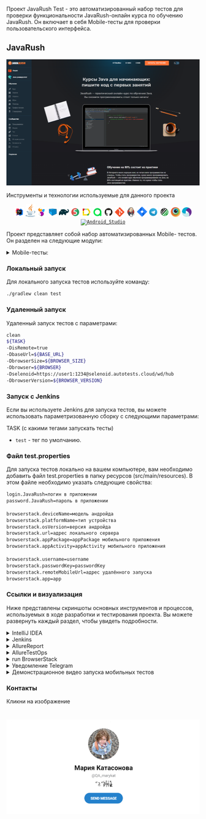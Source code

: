 Проект JavaRush Test - это автоматизированный набор тестов для проверки функциональности JavaRush-онлайн курса по обучению JavaRush.
Он включает в себя Mobile-тесты для проверки пользовательского интерфейса.

## JavaRush
<img alt="GIPHY" src=".github/sc/javarush.png">


Инструменты и технологии используемые для данного проекта
<p align="center">  
<a href="https://www.jetbrains.com/idea/"><code><img width="5%" title="IntelliJ IDEA" src=".github/logo/Intelij_IDEA.svg"></code></a>
<a href="https://www.java.com/"><code><img width="5%" title="Java" src=".github/logo/Java.svg"></code></a>
<a href="https://selenide.org/"></a><code><img width="5%" title="Selenide" src=".github/logo/Selenide.svg"></code></a>
<a href="https://aerokube.com/selenoid/"><code><img width="5%" title="Selenoid" src=".github/logo/Selenoid.svg"></code></a>
<a href="https://gradle.org/"><code><img width="5%" title="Gradle" src=".github/logo/Gradle.svg"></code></a>
<a href="https://junit.org/junit5/"><code><img width="5%" title="JUnit5" src=".github/logo/JUnit5.svg"></code></a>
<a href="https://docs.qameta.io/allure/"><code><img width="5%" title="Allure Report" src=".github/logo/Allure_Report.svg"></code></a>
<a href="https://qameta.io/"><code><img width="5%" title="Allure TestOps" src=".github/logo/AllureTestOps.svg"></code></a>
<a href="https://github.com/"><code><img width="5%" title="Github" src=".github/logo/GitHub.svg"></code></a>
<a href="https://git-scm.com/"><code><img width="5%" title="Github" src=".github/logo/Git.svg"></code></a>
<a href="https://www.jenkins.io/"><code><img width="5%" title="Jenkins" src=".github/logo/Jenkins.svg"></code></a>
<a href="https://www.atlassian.com/ru/software/jira"><code><img width="5%" title="Jira" src=".github/logo/Jira.svg"></code></a>
<a href="https://telegram.org/"><code><img width="5%" title="Telegram" src=".github/logo/Telegram.svg"></code></a>
<a href="https://rest-assured.io/"><code><img width="5%" title="REST-Assured" src=".github/logo/rest-assured-logo.svg"></code></a>
<a href="https://www.browserstack.com/"><code><img width="5%" title="Browserstack" src=".github/logo/Browserstack.svg"></code></a>
<a href="https://appium.io/"><code><img width="5%" title="Appium" src=".github/logo/Appium.svg"></code></a>
<a href="https://developer.android.com/studio"><code><img width="5%" title="Android_Studio" src="https://upload.wikimedia.org/wikipedia/commons/9/95/Android_Studio_Icon_3.6.svg"></code></a>
</p>
 

Проект представляет собой набор автоматизированных Mobile- тестов. Он разделен на следующие модули:

<details>
  <summary>Mobile-тесты:</summary>

1. **AuthorizationInTheApplicationTest** - Авторизация в приложении.
   - `authorizationInTheApplication`: авторизация по логину и паролю.
2. **CommentsSectionTest** - Блок Комментариев.
   - `addCommentUnderAnArticle`: добавление комментария под статьёй.
   - `checkCommentBlocks`: проверка блоков комментариев.
3. **CreatingACourseMobileTest** - Создание персонального курса.
   - `creatProgrammingCourseWithoutTakingQuestions`: создание курса БЕЗ прохождения опроса.
   - `creatProgrammingCourseByPassingTheQuestions`: создание курса ПРИ прохождении опроса.
4. **LikesUnderTheArticleTest** - Функциональность Лайков.
   - `addLikeUnderTheArticle`: Добавление лайка.
5. **SectionsInTheApplicationMobileTest** - Разделы в приложении.
   - `openSectionsInTheApplication`: проверка разделов приложения.
</details>

### Локальный запуск

Для локального запуска тестов используйте команду:

```bash
./gradlew clean test
```

### Удаленный запуск

Удаленный запуск тестов с параметрами:

```bash
clean
${TASK}
-DisRemote=true
-DbaseUrl=${BASE_URL}
-DbrowserSize=${BROWSER_SIZE}
-Dbrowser=${BROWSER}
-Dselenoid=https://user1:1234@selenoid.autotests.cloud/wd/hub
-DbrowserVersion=${BROWSER_VERSION}
```

### Запуск с Jenkins
Если вы используете Jenkins для запуска тестов, вы можете использовать параметризованную сборку с следующими
параметрами:

TASK (с какими тегами запускать тесты)
- `test` - тег по умолчанию.

### Файл test.properties

Для запуска тестов локально на вашем компьютере, вам необходимо добавить файл test.properties в папку ресурсов (src/main/resources). В этом файле необходимо указать следующие свойства:

```bash 
login.JavaRush=логин в приложении
password.JavaRush=пароль в приложении

browserstack.deviceName=модель андройда
browserstack.platformName=тип устройства
browserstack.osVersion=версия андройда
browserstack.url=адрес локального сервера
browserstack.appPackage=appPackage мобильного приложения
browserstack.appActivity=appActivity мобильного приложения

browserstack.username=username
browserstack.passwordKey=passwordKey
browserstack.remoteMobileUrl=адрес удалённого запуска
browserstack.app=app
```

### Ссылки и визуализация

Ниже представлены скриншоты основных инструментов и процессов, используемых в ходе разработки и тестирования проекта. Вы
можете развернуть каждый раздел, чтобы увидеть подробности.

<details>
  <summary>IntelliJ IDEA</summary>

![Image1](.github/sc/idea.png)
</details>

<details>
  <summary>Jenkins</summary>

[Перейти к сборке в Jenkins](https://jenkins.autotests.cloud/job/JR/job/JavaRush_Mobile/)

![Image2](.github/sc/jenkins1.png)
![Image3](.github/sc/jenkins2.png)
</details>

<details>
  <summary>AllureReport</summary>

[Перейти к отчету в AllureReport](https://jenkins.autotests.cloud/job/JR/job/JavaRush_Mobile/109/allure/#)

![Image4](.github/sc/allureReport1.png)
![Image5](.github/sc/allureReport2.png)
</details>

<details>
  <summary>AllureTestOps</summary>

[Перейти к отчету AllureTestOps](https://allure.autotests.cloud/launch/38627/tree?treeId=7152)

![Image6](.github/sc/allureTestOps1.png)
![Image7](.github/sc/allureTestOps2.png)
![Image7](.github/sc/allureTestOps3.png)
</details>

<details>
  <summary>run BrowserStack</summary>

![Image10](.github/sc/BrowserStack1.png)
![Image10](.github/sc/BrowserStack2.png)
</details>

<details>
  <summary>Уведомление Telegram</summary>

![Image9](.github/sc/telegram.png)
</details>

<details>
  <summary>Демонстрационное видео запуска мобильных тестов</summary>

[Скачать демонстрационное видео](.github/video/MobileTest.mp4)

[//]: # (https://github.com/KatasonovaMasa/JavaRush_Ui_Mobile_Api/assets/44576709/2c50350f-dd8a-43bf-b7b5-8ab9992afac6)
<p align="center">
<img title="Browserstack Video" src=".github/video/MobileTest.gif" width="450" height="500"  alt="video">   
</p>

</details>




### Контакты

   Кликни на изображение

[<img alt="GIPHY" align="center" src=".github/logo/telegram1.png">](https://t.me/QA_marykat)
=======
